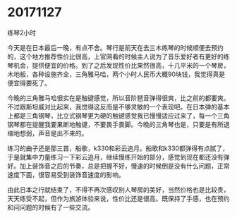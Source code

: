 # 20171127

练琴2小时

今天是在日本最后一晚，有点不舍。琴行是前天在去三木练琴的时候顺便去预约的，这个地方推荐性价比很高，上官网看的时候主人说为了音乐爱好者有更好的练琴机会，提供便宜的价格。到了之后发现性价比果然很高，十几平米的一个琴房，木地板，各种设施齐全，三角雅马哈，两个小时人民币大概90块钱，我觉得真是便宜得要死了。

今晚的三角雅马哈很实在是触键感觉，所以音阶琶音弹得很爽，比之前的都要爽。不过跟斯坦威对比起来，我觉得这反而是不够灵敏的一个表现吧。在日本弹的基本上都是三角钢琴，比立式钢琴更为硬的触键感觉我已慢慢适应过来了，每一个三角钢琴都在提醒我要果断地触键，不要畏手畏脚。今晚的三角琴也是，只要是有所退缩地想弱，声音是出不来的。

练习的曲子还是那三首，船歌，k330和彩云追月。船歌和k330都弹得有点腻了，于是就集中力量练习一下彩云追月，继续慢练开始的部分，感觉到现在都还没有弹好。加上装饰音之后的节奏，总是把握不好，慢速的时候倒是没有什么问题，正常速度下面，很容易受到装饰音速度的影响。

由此日本之行就结束了，不得不再次感叹别人琴房的美好，当然价格也是比较贵，天天练受不起，但作为旅游体验来说，性价比还是很高。既保持了手感，也在预约和问问题的时候有了一些交流。
